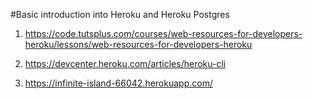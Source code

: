 #Basic introduction into Heroku and Heroku Postgres
1. https://code.tutsplus.com/courses/web-resources-for-developers-heroku/lessons/web-resources-for-developers-heroku

2. https://devcenter.heroku.com/articles/heroku-cli

3. https://infinite-island-66042.herokuapp.com/
